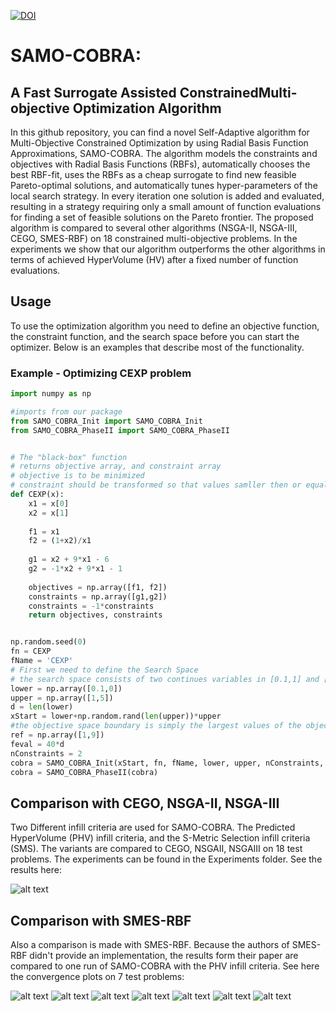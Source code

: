 [![DOI](https://zenodo.org/badge/DOI/10.5281/zenodo.4075509.svg)](https://doi.org/10.5281/zenodo.4075509)

# SAMO-COBRA: 
## A Fast Surrogate Assisted ConstrainedMulti-objective Optimization Algorithm

In this github repository, you can find a novel Self-Adaptive algorithm for Multi-Objective Constrained Optimization by using Radial Basis Function Approximations, SAMO-COBRA.
The algorithm models the constraints and objectives with Radial Basis Functions (RBFs), automatically chooses the best RBF-fit, uses the RBFs as a cheap surrogate to find new feasible Pareto-optimal solutions, and automatically tunes hyper-parameters of the local search strategy. 
In every iteration one solution is added and evaluated, resulting in a strategy requiring only a small amount of function evaluations for finding a set of feasible solutions on the Pareto frontier. 
The proposed algorithm is compared to several other algorithms (NSGA-II, NSGA-III, CEGO, SMES-RBF) on 18 constrained multi-objective problems. 
In the experiments we show that our algorithm outperforms the other algorithms in terms of achieved HyperVolume (HV) after a fixed number of function evaluations.

## Usage

To use the optimization algorithm you need to define an objective function, the constraint function, and the search space before you can start the optimizer. Below is an examples that describe most of the functionality.
### Example - Optimizing CEXP problem

```python
import numpy as np

#imports from our package
from SAMO_COBRA_Init import SAMO_COBRA_Init
from SAMO_COBRA_PhaseII import SAMO_COBRA_PhaseII


# The "black-box" function
# returns objective array, and constraint array
# objective is to be minimized
# constraint should be transformed so that values samller then or equal to 0 are feasible
def CEXP(x):
    x1 = x[0]
    x2 = x[1]
    
    f1 = x1
    f2 = (1+x2)/x1
    
    g1 = x2 + 9*x1 - 6
    g2 = -1*x2 + 9*x1 - 1
    
    objectives = np.array([f1, f2])
    constraints = np.array([g1,g2])
    constraints = -1*constraints 
    return objectives, constraints


np.random.seed(0)
fn = CEXP
fName = 'CEXP'
# First we need to define the Search Space
# the search space consists of two continues variables in [0.1,1] and [0,5]
lower = np.array([0.1,0])
upper = np.array([1,5])
d = len(lower)
xStart = lower+np.random.rand(len(upper))*upper
#the objective space boundary is simply the largest values of the objective function we are interested in.
ref = np.array([1,9])
feval = 40*d
nConstraints = 2
cobra = SAMO_COBRA_Init(xStart, fn, fName, lower, upper, nConstraints, ref=ref, feval=feval, initDesPoints=d+1, cobraSeed=0, iterPlot=True)
cobra = SAMO_COBRA_PhaseII(cobra)

```


## Comparison with CEGO, NSGA-II, NSGA-III
Two Different infill criteria are used for SAMO-COBRA. The Predicted HyperVolume (PHV) infill criteria, and the S-Metric Selection infill criteria (SMS). The variants are compared to CEGO, NSGAII, NSGAIII on 18 test problems. The experiments can be found in the Experiments folder. See the results here:

![alt text](https://github.com/RoydeZomer/SAMO-COBRA/blob/main/SAMO_COBRA_RESULTS.PNG?raw=true)

## Comparison with SMES-RBF
Also a comparison is made with SMES-RBF. Because the authors of SMES-RBF didn't provide an implementation, the results form their paper are compared to one run of SAMO-COBRA with the PHV infill criteria. See here the convergence plots on 7 test problems:

![alt text](https://github.com/RoydeZomer/SAMO-COBRA/blob/main/Experiments/SMES_ReferencePoints_rregis/Convergenceplot%20BNH%20SAMO-COBRA%20vs%20SAMO-COBRA.png?raw=true)
![alt text](https://github.com/RoydeZomer/SAMO-COBRA/blob/main/Experiments/SMES_ReferencePoints_rregis/Convergenceplot%20SRN%20SAMO-COBRA%20vs%20SAMO-COBRA.png?raw=true)
![alt text](https://github.com/RoydeZomer/SAMO-COBRA/blob/main/Experiments/SMES_ReferencePoints_rregis/Convergenceplot%20TNK%20SAMO-COBRA%20vs%20SAMO-COBRA.png?raw=true)
![alt text](https://github.com/RoydeZomer/SAMO-COBRA/blob/main/Experiments/SMES_ReferencePoints_rregis/Convergenceplot%20OSY%20SAMO-COBRA%20vs%20SAMO-COBRA.png?raw=true)
![alt text](https://github.com/RoydeZomer/SAMO-COBRA/blob/main/Experiments/SMES_ReferencePoints_rregis/Convergenceplot%20TRICOP%20SAMO-COBRA%20vs%20SAMO-COBRA.png?raw=true)
![alt text](https://github.com/RoydeZomer/SAMO-COBRA/blob/main/Experiments/SMES_ReferencePoints_rregis/Convergenceplot%20BICOP1%20SAMO-COBRA%20vs%20SAMO-COBRA.png?raw=true)
![alt text](https://github.com/RoydeZomer/SAMO-COBRA/blob/main/Experiments/SMES_ReferencePoints_rregis/Convergenceplot%20BICOP2%20SAMO-COBRA%20vs%20SAMO-COBRA.png?raw=true)
